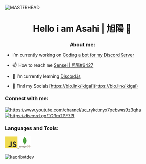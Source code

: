 ![MASTERHEAD](https://cdn.discordapp.com/attachments/935232262407065610/937896587802333204/ikigaigiagkaori.jpg)

<h1 align="center">Hello i am Asahi | 旭陽 👋</h1>
<h3 align="center">About me:</h3>


- I’m currently working on [Coding a bot for my Discord Server](https://discord.gg/TQ3mTPE7Pf)

- 📫 How to reach me [Sensei | 旭陽#6427](https://discordapp.com/users/569670023300382720)

- 🌱 I’m currently learning [Discord.js](https://discord.js.org/)

- 🔗 Find my Socials [https://bio.link/ikigai](https://bio.link/ikigai)


<h3 align="left">Connect with me:</h3>
<p align="left">
<a href="https://www.youtube.com/c/https://www.youtube.com/channel/uc_rykctmyx7pebwus9z3qha" target="blank"><img align="center" src="https://raw.githubusercontent.com/rahuldkjain/github-profile-readme-generator/master/src/images/icons/Social/youtube.svg" alt="https://www.youtube.com/channel/uc_rykctmyx7pebwus9z3qha" height="30" width="40" /></a>
<a href="https://discord.gg/https://discord.gg/TQ3mTPE7Pf" target="blank"><img align="center" src="https://raw.githubusercontent.com/rahuldkjain/github-profile-readme-generator/master/src/images/icons/Social/discord.svg" alt="https://discord.gg/TQ3mTPE7Pf" height="30" width="40" /></a>
</p>

<h3 align="left">Languages and Tools:</h3>
<p align="left"> <a href="https://developer.mozilla.org/en-US/docs/Web/JavaScript" target="_blank" rel="noreferrer"> <img src="https://raw.githubusercontent.com/devicons/devicon/master/icons/javascript/javascript-original.svg" alt="javascript" width="40" height="40"/> </a> <a href="https://www.mongodb.com/" target="_blank" rel="noreferrer"> <img src="https://raw.githubusercontent.com/devicons/devicon/master/icons/mongodb/mongodb-original-wordmark.svg" alt="mongodb" width="40" height="40"/> </a> </p>

<p><img align="center" src="https://github-readme-stats.vercel.app/api/top-langs?username=kaoribotdev&show_icons=true&locale=en&layout=compact" alt="kaoribotdev" /></p>
